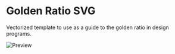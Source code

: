 # Golden Ratio SVG
Vectorized template to use as a guide to the golden ratio in design programs.

![Preview](https://www.oxterisk.com/wp-content/uploads/2021/12/golden-ratio-svg.png)
